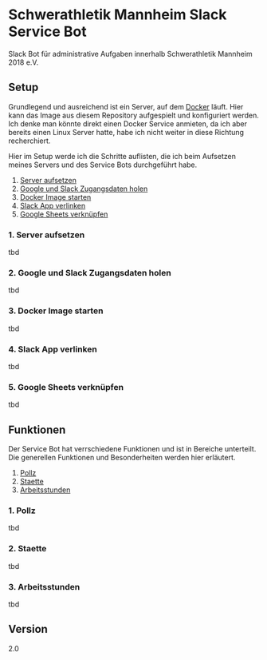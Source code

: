 # Schwerathletik Mannheim Slack Service Bot
Slack Bot für administrative Aufgaben innerhalb Schwerathletik Mannheim 2018 e.V.

## Setup
Grundlegend und ausreichend ist ein Server, auf dem [Docker](https://www.docker.com/) läuft. Hier kann das Image aus diesem Repository aufgespielt und konfiguriert werden. Ich denke man könnte direkt einen Docker Service anmieten, da ich aber bereits einen Linux Server hatte, habe ich nicht weiter in diese Richtung recherchiert.

Hier im Setup werde ich die Schritte auflisten, die ich beim Aufsetzen meines Servers und des Service Bots durchgeführt habe.

1. [Server aufsetzen](https://github.com/Roy0815/slack-arbeitsstunden-bot/blob/main/README.md#1-server-aufsetzen)
2. [Google und Slack Zugangsdaten holen](https://github.com/Roy0815/slack-arbeitsstunden-bot/blob/main/README.md#2-google-und-slack-zugangsdaten-holen)
3. [Docker Image starten](https://github.com/Roy0815/slack-arbeitsstunden-bot/blob/main/README.md#3-docker-image-starten)
4. [Slack App verlinken](https://github.com/Roy0815/slack-arbeitsstunden-bot/blob/main/README.md#4-slack-app-verlinken)
5. [Google Sheets verknüpfen](https://github.com/Roy0815/slack-arbeitsstunden-bot/blob/main/README.md#5-google-sheets-verkn%C3%BCpfen)

### 1. Server aufsetzen
tbd

### 2. Google und Slack Zugangsdaten holen
tbd

### 3. Docker Image starten
tbd

### 4. Slack App verlinken
tbd

### 5. Google Sheets verknüpfen
tbd

## Funktionen
Der Service Bot hat verrschiedene Funktionen und ist in Bereiche unterteilt. Die generellen Funktionen und Besonderheiten werden hier erläutert.

1. [Pollz](https://github.com/Roy0815/slack-arbeitsstunden-bot/blob/main/README.md#1-pollz)
2. [Staette](https://github.com/Roy0815/slack-arbeitsstunden-bot/blob/main/README.md#2-staette)
3. [Arbeitsstunden](https://github.com/Roy0815/slack-arbeitsstunden-bot/blob/main/README.md#3-arbeitsstunden)

### 1. Pollz
tbd

### 2. Staette
tbd

### 3. Arbeitsstunden
tbd

## Version
2.0
